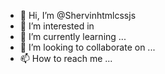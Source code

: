 <title>le profil de shervin</title>



- 👋 Hi, I’m @Shervinhtmlcssjs
- 👀 I’m interested in
- 🌱 I’m currently learning ...
- 💞️ I’m looking to collaborate on ...
- 📫 How to reach me ...

<!---
Shervinhtmlcssjs/Shervinhtmlcssjs is a ✨ special ✨ repository because its `README.md` (this file) appears on your GitHub profile.
You can click the Preview link to take a look at your changes.
--->
